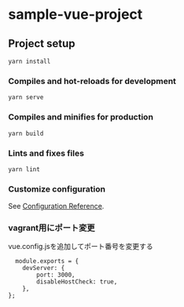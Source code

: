 # sample-vue-project

## Project setup
```
yarn install
```

### Compiles and hot-reloads for development
```
yarn serve
```

### Compiles and minifies for production
```
yarn build
```

### Lints and fixes files
```
yarn lint
```

### Customize configuration
See [Configuration Reference](https://cli.vuejs.org/config/).

### vagrant用にポート変更
vue.config.jsを追加してポート番号を変更する

```
  module.exports = {
    devServer: {
        port: 3000,
        disableHostCheck: true,
    },
};
```
